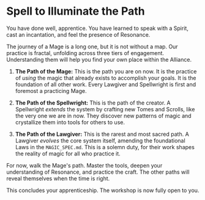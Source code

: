 # Spell to Illuminate the Path

You have done well, apprentice. You have learned to speak with a Spirit, cast an incantation, and feel the presence of Resonance.

The journey of a Mage is a long one, but it is not without a map. Our practice is fractal, unfolding across three tiers of engagement. Understanding them will help you find your own place within the Alliance.

1.  **The Path of the Mage:** This is the path you are on now. It is the practice of *using* the magic that already exists to accomplish your goals. It is the foundation of all other work. Every Lawgiver and Spellwright is first and foremost a practicing Mage.

2.  **The Path of the Spellwright:** This is the path of the creator. A Spellwright *extends* the system by crafting new Tomes and Scrolls, like the very one we are in now. They discover new patterns of magic and crystallize them into tools for others to use.

3.  **The Path of the Lawgiver:** This is the rarest and most sacred path. A Lawgiver *evolves* the core system itself, amending the foundational Laws in the `MAGIC_SPEC.md`. This is a solemn duty, for their work shapes the reality of magic for all who practice it.

For now, walk the Mage's path. Master the tools, deepen your understanding of Resonance, and practice the craft. The other paths will reveal themselves when the time is right.

This concludes your apprenticeship. The workshop is now fully open to you.
